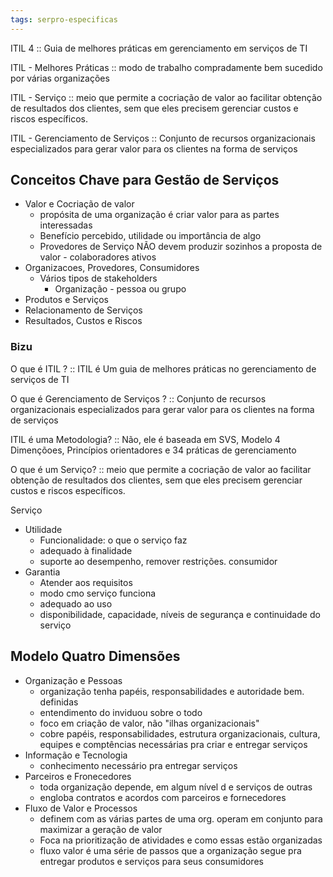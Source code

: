 ```yaml
---
tags: serpro-especificas
---
```


ITIL 4 :: Guia de melhores práticas em gerenciamento em serviços de TI

ITIL - Melhores Práticas :: modo de trabalho compradamente bem sucedido por várias organizações

ITIL - Serviço :: meio que permite a cocriação de valor ao facilitar obtenção de resultados dos clientes, sem que eles precisem gerenciar custos e riscos específicos.

ITIL - Gerenciamento de Serviços  :: Conjunto de recursos organizacionais especializados para gerar valor para os clientes na forma de serviços

## Conceitos Chave para Gestão de Serviços
- Valor e Cocriação de valor
	- propósita de uma organização é criar valor para as partes interessadas 
	- Benefício percebido, utilidade ou importância de algo
	- Provedores de Serviço NÃO devem produzir sozinhos a proposta de valor - colaboradores ativos
- Organizacoes, Provedores, Consumidores
	- Vários tipos de stakeholders
		- Organização - pessoa ou grupo 
- Produtos e Serviços
- Relacionamento de Serviços
- Resultados, Custos e Riscos

### Bizu

O que é ITIL ? :: ITIL é Um guia de melhores práticas no gerenciamento de serviços de TI

O que é Gerenciamento de Serviços ? :: Conjunto de recursos organizacionais especializados para gerar valor para os clientes na forma de serviços

ITIL é uma Metodologia? :: Não, ele é baseada em SVS, Modelo 4 Dimençõoes, Princípios orientadores e 34 práticas de gerenciamento

O que é um Serviço? :: meio que permite a cocriação de valor ao facilitar obtenção de resultados dos clientes, sem que eles precisem gerenciar custos e riscos específicos.

Serviço
- Utilidade
	- Funcionalidade: o que o serviço faz
	- adequado à finalidade
	- suporte ao desempenho, remover restrições. consumidor
- Garantia
	- Atender aos requisitos
	- modo cmo serviço funciona
	- adequado ao uso
	- disponibilidade, capacidade, níveis de segurança e continuidade do serviço

## Modelo Quatro Dimensões
- Organização e Pessoas
	- organização tenha papéis, responsabilidades e autoridade bem. definidas
	- entendimento do inviduou sobre o todo
	- foco em criação de valor, não "ilhas organizacionais"
	- cobre papéis, responsabilidades, estrutura organizacionais, cultura, equipes e comptências necessárias pra criar e entregar serviços
- Informação e Tecnologia
	- conhecimento necessário pra entregar serviços
- Parceiros e Fronecedores
	- toda organização depende, em algum nível d e serviços de outras
	- engloba contratos e acordos com parceiros e fornecedores
- Fluxo de Valor e Processos
	- definem com as várias partes de uma org. operam em conjunto para maximizar a geração de valor
	- Foca na prioritização de atividades e como essas estão organizadas
	- fluxo valor é uma série de passos que a organização segue pra entregar produtos e serviços para seus consumidores